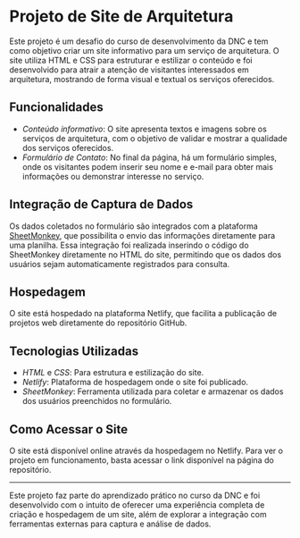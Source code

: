 # Projeto de Site de Arquitetura

Este projeto é um desafio do curso de desenvolvimento da DNC e tem como objetivo criar um site informativo para um serviço de arquitetura. O site utiliza HTML e CSS para estruturar e estilizar o conteúdo e foi desenvolvido para atrair a atenção de visitantes interessados em arquitetura, mostrando de forma visual e textual os serviços oferecidos.

## Funcionalidades

- *Conteúdo informativo*: O site apresenta textos e imagens sobre os serviços de arquitetura, com o objetivo de validar e mostrar a qualidade dos serviços oferecidos.
- *Formulário de Contato*: No final da página, há um formulário simples, onde os visitantes podem inserir seu nome e e-mail para obter mais informações ou demonstrar interesse no serviço.

## Integração de Captura de Dados

Os dados coletados no formulário são integrados com a plataforma [SheetMonkey](https://sheetmonkey.io/), que possibilita o envio das informações diretamente para uma planilha. Essa integração foi realizada inserindo o código do SheetMonkey diretamente no HTML do site, permitindo que os dados dos usuários sejam automaticamente registrados para consulta.

## Hospedagem

O site está hospedado na plataforma Netlify, que facilita a publicação de projetos web diretamente do repositório GitHub.

## Tecnologias Utilizadas

- *HTML* e *CSS*: Para estrutura e estilização do site.
- *Netlify*: Plataforma de hospedagem onde o site foi publicado.
- *SheetMonkey*: Ferramenta utilizada para coletar e armazenar os dados dos usuários preenchidos no formulário.

## Como Acessar o Site

O site está disponível online através da hospedagem no Netlify. Para ver o projeto em funcionamento, basta acessar o link disponível na página do repositório.

---

Este projeto faz parte do aprendizado prático no curso da DNC e foi desenvolvido com o intuito de oferecer uma experiência completa de criação e hospedagem de um site, além de explorar a integração com ferramentas externas para captura e análise de dados.
